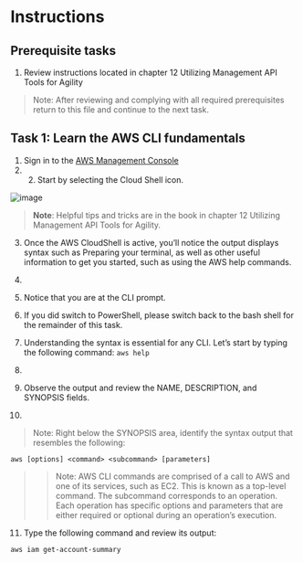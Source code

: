 # Instructions

## Prerequisite tasks

1. Review instructions located in chapter 12 Utilizing Management API Tools for Agility
> Note: After reviewing and complying with all required prerequisites return to this file and continue to the next task.

## Task 1: Learn the AWS CLI fundamentals

1.	Sign in to the [AWS Management Console](https://console.aws.amazon.com/console/)
2.	2.	Start by selecting the Cloud Shell icon.

![image](https://user-images.githubusercontent.com/61672321/212725629-e8dca0a5-ffff-4693-8271-6b5c338a98b7.png)

> **Note**: Helpful tips and tricks are in the book in chapter 12 Utilizing Management API Tools for Agility.

3.	Once the AWS CloudShell is active, you’ll notice the output displays syntax such as Preparing your terminal, as well as other useful information to get you started, such as using the AWS help commands.
4.	
5.	Notice that you are at the CLI prompt.

5.	If you did switch to PowerShell, please switch back to the bash shell for the remainder of this task.

7.	Understanding the syntax is essential for any CLI. Let’s start by typing the following command: ` aws help `
8.	
9.	Observe the output and review the NAME, DESCRIPTION, and SYNOPSIS fields.
10.	
> Note: Right below the SYNOPSIS area, identify the syntax output that resembles the following:
```
aws [options] <command> <subcommand> [parameters]
```
>> Note: AWS CLI commands are comprised of a call to AWS and one of its services, such as EC2. This is known as a top-level command. The subcommand corresponds to an operation. Each operation has specific options and parameters that are either required or optional during an operation’s execution.
11. Type the following command and review its output:
```
aws iam get-account-summary
```

